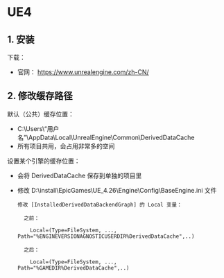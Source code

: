 # UE4

## 1. 安装

下载： 

  * 官网： https://www.unrealengine.com/zh-CN/

## 2. 修改缓存路径

默认（公共）缓存位置：

* C:\Users\“用户名”\AppData\Local\UnrealEngine\Common\DerivedDataCache
* 所有项目共用，会占用非常多的空间

设置某个引擎的缓存位置：

* 会将 DerivedDataCache 保存到单独的项目里
* 修改 D:\install\EpicGames\UE_4.26\Engine\Config\BaseEngine.ini 文件

  ```text
  修改 [InstalledDerivedDataBackendGraph] 的 Local 变量：

    之前：

      Local=(Type=FileSystem, ..., Path="%ENGINEVERSIONAGNOSTICUSERDIR%DerivedDataCache",..)
  
    之后：

      Local=(Type=FileSystem, ..., Path="%GAMEDIR%DerivedDataCache",..)
  ```
